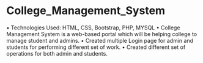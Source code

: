 # College_Management_System
• Technologies Used: HTML, CSS, Bootstrap, PHP, MYSQL
• College Management System is a web-based portal which will be helping college to manage student and admins. 
• Created multiple Login page for admin and students for performing different set of work. 
• Created different set of operations for both admin and students.
